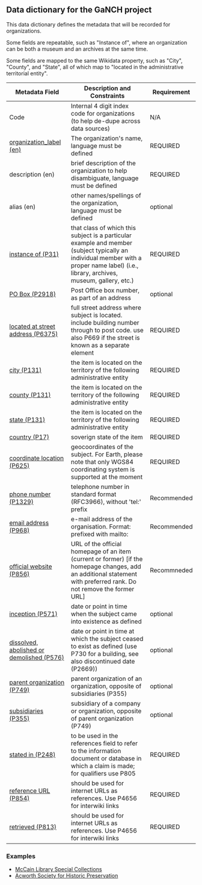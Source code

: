 ## Data dictionary for the GaNCH project

This data dictionary defines the metadata that will be recorded for organizations.  

Some fields are repeatable, such as "Instance of", where an organization can be both a museum and an archives at the same time.

Some fields are mapped to the same Wikidata property, such as "City", "County", and "State", all of which map to "located in the administrative territorial entity".

| Metadata Field | Description and Constraints | Requirement |
| --- | --- | --- |
| Code | Internal 4 digit index code for organizations (to help de-dupe across data sources) | N/A | REQUIRED |
| [organization_label (en)](https://www.wikidata.org/wiki/Wikidata:Introduction#How_does_Wikidata_work?)	| The organization's name, language must be defined | REQUIRED |
|description (en)	| brief description of the organization to help disambiguate, language must be defined | REQUIRED |
|alias (en)	| other names/spellings of the organization, language must be defined | optional |
|[instance of (P31)](https://www.wikidata.org/wiki/Property:P31)| that class of which this subject is a particular example and member (subject typically an individual member with a proper name label) (i.e., library, archives, museum, gallery, etc.) | REQUIRED |
|[PO Box (P2918)](https://www.wikidata.org/wiki/Property:P2918)| Post Office box number, as part of an address | optional |
|[located at street address (P6375)](https://www.wikidata.org/wiki/Property:P6375)| full street address where subject is located. include building number through to post code. use also P669 if the street is known as a separate element | REQUIRED |
|[city (P131)](https://www.wikidata.org/wiki/Property:P131)	| the item is located on the territory of the following administrative entity | REQUIRED |
|[county (P131)](https://www.wikidata.org/wiki/Property:P131)	|the item is located on the territory of the following administrative entity | REQUIRED |
|[state (P131)](https://www.wikidata.org/wiki/Property:P131)	| the item is located on the territory of the following administrative entity | REQUIRED |
|[country (P17)](https://www.wikidata.org/wiki/Property:P17)	| soverign state of the item | REQUIRED |
|[coordinate location (P625)](https://www.wikidata.org/wiki/Property:P625) | geocoordinates of the subject. For Earth, please note that only WGS84 coordinating system is supported at the moment | REQUIRED |
|[phone number (P1329)](https://www.wikidata.org/wiki/Property:P1329)	| telephone number in standard format (RFC3966), without 'tel:' prefix | Recommended |
|[email address (P968)](https://www.wikidata.org/wiki/Property:P968)	| e-mail address of the organisation. Format: prefixed with mailto: | Recommended|
|[official website (P856)](https://www.wikidata.org/wiki/Property:P856)	| URL of the official homepage of an item (current or former) [if the homepage changes, add an additional statement with preferred rank. Do not remove the former URL] | Recommneded |
|[inception (P571)](https://www.wikidata.org/wiki/Property:P571)	| date or point in time when the subject came into existence as defined | optional |
|[dissolved, abolished or demolished (P576)](https://www.wikidata.org/wiki/Property:P576)| date or point in time at which the subject ceased to exist as defined (use P730 for a building, see also discontinued date (P2669))| optional |
|[parent organization (P749)](https://www.wikidata.org/wiki/Property:P749) | parent organization of an organization, opposite of subsidiaries (P355) | optional |
|[subsidiaries (P355)](https://www.wikidata.org/wiki/Property:P355) | subsidiary of a company or organization, opposite of parent organization (P749) | optional |
|[stated in (P248)](https://www.wikidata.org/wiki/Property:P248) | to be used in the references field to refer to the information document or database in which a claim is made; for qualifiers use P805 | REQUIRED |
|[reference URL (P854)](https://www.wikidata.org/wiki/Property:P854) | should be used for internet URLs as references. Use P4656 for interwiki links | REQUIRED |
|[retrieved (P813)](https://www.wikidata.org/wiki/Property:P854) | should be used for internet URLs as references. Use P4656 for interwiki links | REQUIRED |

### Examples
* [McCain Library Special Collections](https://www.wikidata.org/wiki/Q56232938)
* [Acworth Society for Historic Preservation](https://www.wikidata.org/wiki/Q56232937)
